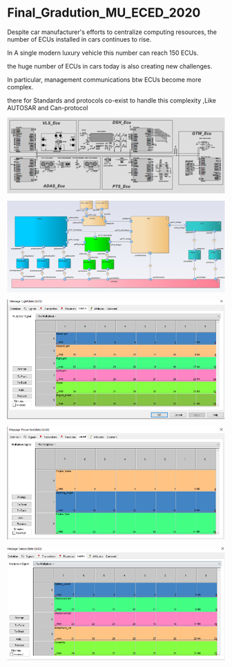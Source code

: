 # Final_Gradution_MU_ECED_2020


Despite car manufacturer's efforts to centralize computing resources, the number of ECUs installed in cars continues to rise.

In A single modern luxury vehicle this number can reach 150 ECUs. 

the huge number of ECUs in cars today is also creating new challenges. 

In particular, management communications btw ECUs become more complex.

there for Standards and protocols co-exist to handle this complexity ,Like AUTOSAR and Can-protocol 



![](https://github.com/EbrahimHamouda/Final_Gradution_MU_ECED_2020/blob/master/Simulation_schmatic.PNG)


![](https://github.com/EbrahimHamouda/Final_Gradution_MU_ECED_2020/blob/master/SmartCarSys_SWCs.PNG)


![](https://github.com/EbrahimHamouda/Final_Gradution_MU_ECED_2020/blob/master/LightMessage.PNG)


![](https://github.com/EbrahimHamouda/Final_Gradution_MU_ECED_2020/blob/master/PowerTrainMessage.PNG)


![](https://github.com/EbrahimHamouda/Final_Gradution_MU_ECED_2020/blob/master/SensorMessage2.PNG)

